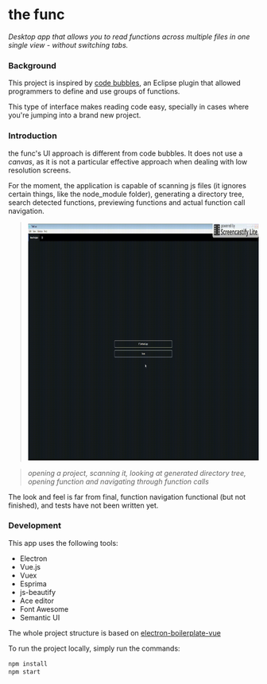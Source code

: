 # the func

_Desktop app that allows you to read functions across multiple files in one single view - without switching tabs._

### Background

This project is inspired by [code bubbles](http://cs.brown.edu/~spr/codebubbles/), an Eclipse plugin that allowed programmers to define and use groups of functions.

This type of interface makes reading code easy, specially in cases where you're jumping into a brand new project.

### Introduction

the func's UI approach is different from code bubbles. It does not use a _canvas_, as it is not a particular effective approach when dealing with low resolution screens.

For the moment, the application is capable of scanning js files (it ignores certain things, like the node_module folder), generating a directory tree, search detected functions, previewing functions and actual function call navigation.

> <img src="https://raw.githubusercontent.com/luisdlopez/thefunc/master/docs/thefunc-demo.gif" alt="thefunc" height="480" width="720">

> _opening a project, scanning it, looking at generated directory tree, opening function and navigating through function calls_

The look and feel is far from final, function navigation functional (but not finished), and tests have not been written yet.

### Development

This app uses the following tools:

- Electron
- Vue.js
- Vuex
- Esprima
- js-beautify
- Ace editor
- Font Awesome
- Semantic UI

The whole project structure is based on [electron-boilerplate-vue](https://github.com/bradstewart/electron-boilerplate-vue)

To run the project locally, simply run the commands:

```
npm install
npm start
```

